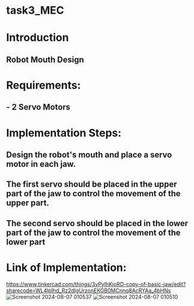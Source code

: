 # task3_MEC
# Introduction
## Robot Mouth Design
# Requirements:
## - 2 Servo Motors
# Implementation Steps:
## Design the robot's mouth and place a servo motor in each jaw.
## The first servo should be placed in the upper part of the jaw to control the movement of the upper part.
## The second servo should be placed in the lower part of the jaw to control the movement of the lower part
# Link of Implementation:
https://www.tinkercad.com/things/3vPylhKjoRD-copy-of-basic-jaw/edit?sharecode=WL4lpIhd_Rz2dIgUrzonEKGB0MCnnq8AcRYAa_4bHNs
![Screenshot 2024-08-07 010537](https://github.com/user-attachments/assets/a3ec0f95-3f45-4607-8836-84edb4af4f2c)
![Screenshot 2024-08-07 010510](https://github.com/user-attachments/assets/06d1192e-ac6c-4061-8d3d-d77b082f14cd)


